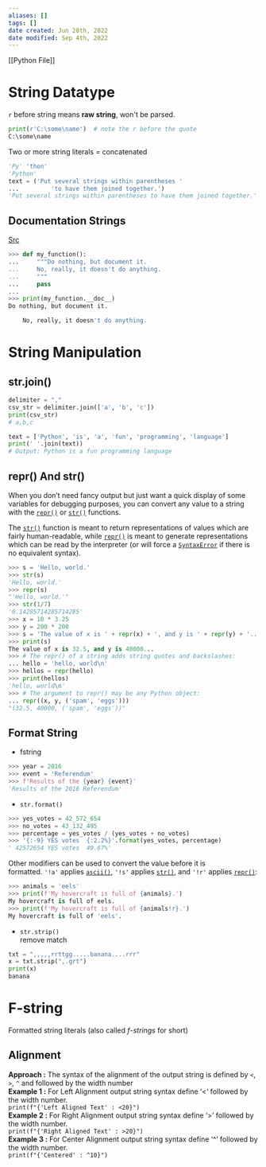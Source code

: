 ```yaml
---
aliases: []
tags: [] 
date created: Jun 28th, 2022
date modified: Sep 4th, 2022
---
```

[[Python File]]

# String Datatype
`r` before string means **raw string**, won't be parsed.

```python
print(r'C:\some\name')  # note the r before the quote
C:\some\name
```

Two or more string literals = concatenated

```python
'Py' 'thon'
'Python'
text = ('Put several strings within parentheses '
...         'to have them joined together.')
'Put several strings within parentheses to have them joined together.'
```

## Documentation Strings
[Src](https://docs.python.org/3/tutorial/controlflow.html#documentation-strings)

```python
>>> def my_function():
...     """Do nothing, but document it.
...     No, really, it doesn't do anything.
...     """
...     pass
...
>>> print(my_function.__doc__)
Do nothing, but document it.

    No, really, it doesn't do anything.
```

# String Manipulation
## str.join()

```python
delimiter = ","
csv_str = delimiter.join(['a', 'b', 'c'])
print(csv_str)  
# a,b,c

text = ['Python', 'is', 'a', 'fun', 'programming', 'language']
print(' '.join(text))
# Output: Python is a fun programming language
```

## repr() And str()
When you don’t need fancy output but just want a quick display of some variables for debugging purposes, you can convert any value to a string with the [`repr()`](https://docs.python.org/3/library/functions.html#repr "repr") or [`str()`](https://docs.python.org/3/library/stdtypes.html#str "str") functions.

The [`str()`](https://docs.python.org/3/library/stdtypes.html#str "str") function is meant to return representations of values which are fairly human-readable, while [`repr()`](https://docs.python.org/3/library/functions.html#repr "repr") is meant to generate representations which can be read by the interpreter (or will force a [`SyntaxError`](https://docs.python.org/3/library/exceptions.html#SyntaxError "SyntaxError") if there is no equivalent syntax).

```python
>>> s = 'Hello, world.'
>>> str(s)
'Hello, world.'
>>> repr(s)
"'Hello, world.'"
>>> str(1/7)
'0.14285714285714285'
>>> x = 10 * 3.25
>>> y = 200 * 200
>>> s = 'The value of x is ' + repr(x) + ', and y is ' + repr(y) + '...'
>>> print(s)
The value of x is 32.5, and y is 40000...
>>> # The repr() of a string adds string quotes and backslashes:
... hello = 'hello, world\n'
>>> hellos = repr(hello)
>>> print(hellos)
'hello, world\n'
>>> # The argument to repr() may be any Python object:
... repr((x, y, ('spam', 'eggs')))
"(32.5, 40000, ('spam', 'eggs'))"
```

## Format String
- fstring

```python
>>> year = 2016
>>> event = 'Referendum'
>>> f'Results of the {year} {event}'
'Results of the 2016 Referendum'
```

- `str.format()`

```python
>>> yes_votes = 42_572_654
>>> no_votes = 43_132_495
>>> percentage = yes_votes / (yes_votes + no_votes)
>>> '{:-9} YES votes  {:2.2%}'.format(yes_votes, percentage)
' 42572654 YES votes  49.67%'
```

Other modifiers can be used to convert the value before it is formatted. `'!a'` applies [`ascii()`](https://docs.python.org/3/library/functions.html#ascii "ascii"), `'!s'` applies [`str()`](https://docs.python.org/3/library/stdtypes.html#str "str"), and `'!r'` applies [`repr()`](https://docs.python.org/3/library/functions.html#repr "repr"):

```python
>>> animals = 'eels'
>>> print(f'My hovercraft is full of {animals}.')
My hovercraft is full of eels.
>>> print(f'My hovercraft is full of {animals!r}.')
My hovercraft is full of 'eels'.
```

- `str.strip()`  
remove match

```python
txt = ",,,,,rrttgg.....banana....rrr"  
x = txt.strip(",.grt")  
print(x)
banana
```

# F-string
Formatted string literals (also called _f_-_strings_ for short)

## Alignment
**Approach :** The syntax of the alignment of the output string is defined by `<`, `>`, `^` and followed by the width number  
**Example 1 :** For Left Alignment output string syntax define ‘<‘ followed by the width number.  
`print(f"{'Left Aligned Text' : <20}")`  
**Example 2 :** For Right Alignment output string syntax define ‘>’ followed by the width number.  
`print(f"{'Right Aligned Text' : >20}")`  
**Example 3 :** For Center Alignment output string syntax define ‘^’ followed by the width number.  
`print(f"{'Centered' : ^10}")`


